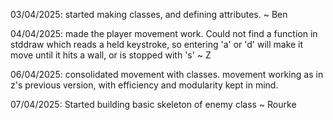 03/04/2025: started making classes, and defining attributes. ~ Ben

04/04/2025: made the player movement work. Could not find a function in stddraw which reads a held keystroke, so entering 'a' or 'd' will make it move until it hits a wall, or is stopped with 's' ~ Z

06/04/2025: consolidated movement with classes. movement working as in z's previous version, with efficiency and modularity kept in mind.

07/04/2025: Started building basic skeleton of enemy class ~ Rourke
